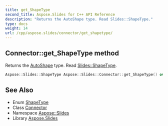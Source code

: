 ```yaml
---
title: get_ShapeType
second_title: Aspose.Slides for C++ API Reference
description: "Returns the AutoShape type. Read Slides::ShapeType."
type: docs
weight: 14
url: /cpp/aspose.slides/connector/get_shapetype/
---
```

## Connector::get_ShapeType method


Returns the [AutoShape](../../autoshape/) type. Read [Slides::ShapeType](../../shapetype/).

```cpp
Aspose::Slides::ShapeType Aspose::Slides::Connector::get_ShapeType() override
```

## See Also

* Enum [ShapeType](../../shapetype/)
* Class [Connector](../)
* Namespace [Aspose::Slides](../../)
* Library [Aspose.Slides](../../../)
